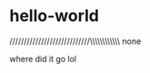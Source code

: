 hello-world
===========
////////////////////////////\\\\\\\\\\\\\\\\\\\\\\\\
none



where did it go lol
